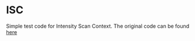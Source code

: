 # ISC
Simple test code for Intensity Scan Context. The original code can be found [here](https://github.com/wh200720041/iscloam)
